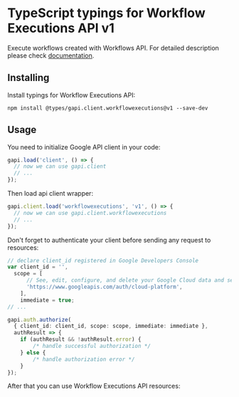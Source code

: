 # TypeScript typings for Workflow Executions API v1

Execute workflows created with Workflows API.
For detailed description please check [documentation](https://cloud.google.com/workflows).

## Installing

Install typings for Workflow Executions API:

```
npm install @types/gapi.client.workflowexecutions@v1 --save-dev
```

## Usage

You need to initialize Google API client in your code:

```typescript
gapi.load('client', () => {
  // now we can use gapi.client
  // ...
});
```

Then load api client wrapper:

```typescript
gapi.client.load('workflowexecutions', 'v1', () => {
  // now we can use gapi.client.workflowexecutions
  // ...
});
```

Don't forget to authenticate your client before sending any request to resources:

```typescript
// declare client_id registered in Google Developers Console
var client_id = '',
  scope = [ 
      // See, edit, configure, and delete your Google Cloud data and see the email address for your Google Account.
      'https://www.googleapis.com/auth/cloud-platform',
    ],
    immediate = true;
// ...

gapi.auth.authorize(
  { client_id: client_id, scope: scope, immediate: immediate },
  authResult => {
    if (authResult && !authResult.error) {
        /* handle successful authorization */
    } else {
        /* handle authorization error */
    }
});
```

After that you can use Workflow Executions API resources:

```typescript
```
